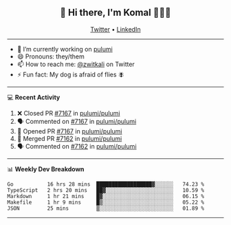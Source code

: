 <h2 align="center"> 👋 Hi there, I'm Komal 🧑🏾‍💻 </h2>
<p align="center">
    <a href="https://twitter.com/zwitkali">Twitter</a> •
    <a href="https://www.linkedin.com/in/komal-ali/">LinkedIn</a>
</p>

--------

- 🔭 I’m currently working on [pulumi](https://github.com/pulumi/pulumi)
- 😄 Pronouns: they/them
- 📫 How to reach me: [@zwitkali](https://twitter.com/zwitkali) on Twitter
- ⚡ Fun fact: My dog is afraid of flies 🪰

--------
💻 **Recent Activity**

<!--START_SECTION:activity-->
1. ❌ Closed PR [#7167](https://github.com/pulumi/pulumi/pull/7167) in [pulumi/pulumi](https://github.com/pulumi/pulumi)
2. 🗣 Commented on [#7167](https://github.com/pulumi/pulumi/issues/7167) in [pulumi/pulumi](https://github.com/pulumi/pulumi)
3. 💪 Opened PR [#7167](https://github.com/pulumi/pulumi/pull/7167) in [pulumi/pulumi](https://github.com/pulumi/pulumi)
4. 🎉 Merged PR [#7162](https://github.com/pulumi/pulumi/pull/7162) in [pulumi/pulumi](https://github.com/pulumi/pulumi)
5. 🗣 Commented on [#7162](https://github.com/pulumi/pulumi/issues/7162) in [pulumi/pulumi](https://github.com/pulumi/pulumi)
<!--END_SECTION:activity-->

--------

📊 **Weekly Dev Breakdown**
<!--START_SECTION:waka-->
```text
Go           16 hrs 28 mins  ██████████████████▓░░░░░░   74.23 % 
TypeScript   2 hrs 20 mins   ██▓░░░░░░░░░░░░░░░░░░░░░░   10.59 % 
Markdown     1 hr 21 mins    █▓░░░░░░░░░░░░░░░░░░░░░░░   06.15 % 
Makefile     1 hr 9 mins     █▒░░░░░░░░░░░░░░░░░░░░░░░   05.22 % 
JSON         25 mins         ▒░░░░░░░░░░░░░░░░░░░░░░░░   01.89 % 
```
<!--END_SECTION:waka-->

--------